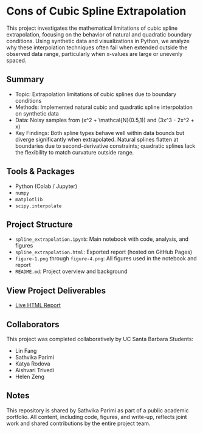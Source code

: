 # Cons of Cubic Spline Extrapolation
This project investigates the mathematical limitations of cubic spline extrapolation, focusing on the behavior of natural and quadratic boundary conditions. Using synthetic data and visualizations in Python, we analyze why these interpolation techniques often fail when extended outside the observed data range, particularly when x-values are large or unevenly spaced.

## Summary
- Topic: Extrapolation limitations of cubic splines due to boundary conditions
- Methods: Implemented natural cubic and quadratic spline interpolation on synthetic data
- Data: Noisy samples from \(x^2 + \mathcal{N}(0.5,1)\) and \(3x^3 - 2x^2 + x\)
- Key Findings: Both spline types behave well within data bounds but diverge significantly when extrapolated. Natural splines flatten at boundaries due to second-derivative constraints; quadratic splines lack the flexibility to match curvature outside range.

## Tools & Packages
- Python (Colab / Jupyter)
- `numpy`
- `matplotlib`
- `scipy.interpolate`

## Project Structure
- `spline_extrapolation.ipynb`: Main notebook with code, analysis, and figures
- `spline_extrapolation.html`: Exported report (hosted on GitHub Pages)
- `figure-1.png` through `figure-4.png`: All figures used in the notebook and report
- `README.md`: Project overview and background

## View Project Deliverables
- [Live HTML Report](https://sath-parimi.github.io/cubic-spline-extrapolation/spline_extrapolation.html)

## Collaborators
This project was completed collaboratively by UC Santa Barbara Students:
- Lin Fang  
- Sathvika Parimi  
- Katya Rodova  
- Aishvari Trivedi  
- Helen Zeng

## Notes
This repository is shared by Sathvika Parimi as part of a public academic portfolio. All content, including code, figures, and write-up, reflects joint work and shared contributions by the entire project team.
